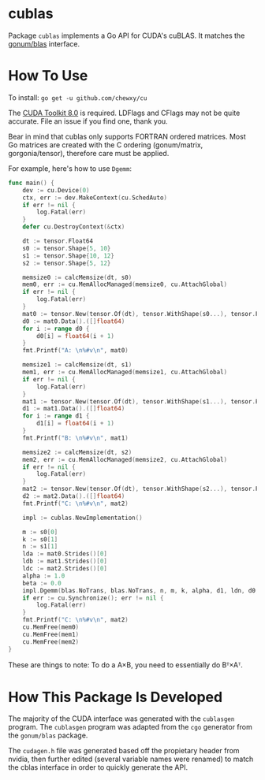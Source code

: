 # cublas #

Package `cublas` implements a Go API for CUDA's cuBLAS. It matches the [gonum/blas](https://github.com/gonum/blas) interface. 

# How To Use # 

To install: `go get -u github.com/chewxy/cu`

The [CUDA Toolkit 8.0](https://developer.nvidia.com/cuda-toolkit) is required. LDFlags and CFlags may not be quite accurate. File an issue if you find one, thank you.

Bear in mind that cublas only supports FORTRAN ordered matrices. Most Go matrices are created with the C ordering (gonum/matrix, gorgonia/tensor), therefore care must be applied.

For example, here's how to use `Dgemm`:

```go 
func main() {
	dev := cu.Device(0)
	ctx, err := dev.MakeContext(cu.SchedAuto)
	if err != nil {
		log.Fatal(err)
	}
	defer cu.DestroyContext(&ctx)

	dt := tensor.Float64
	s0 := tensor.Shape{5, 10}
	s1 := tensor.Shape{10, 12}
	s2 := tensor.Shape{5, 12}

	memsize0 := calcMemsize(dt, s0)
	mem0, err := cu.MemAllocManaged(memsize0, cu.AttachGlobal)
	if err != nil {
		log.Fatal(err)
	}
	mat0 := tensor.New(tensor.Of(dt), tensor.WithShape(s0...), tensor.FromMemory(uintptr(mem0), uintptr(memsize0)))
	d0 := mat0.Data().([]float64)
	for i := range d0 {
		d0[i] = float64(i + 1)
	}
	fmt.Printf("A: \n%#v\n", mat0)

	memsize1 := calcMemsize(dt, s1)
	mem1, err := cu.MemAllocManaged(memsize1, cu.AttachGlobal)
	if err != nil {
		log.Fatal(err)
	}
	mat1 := tensor.New(tensor.Of(dt), tensor.WithShape(s1...), tensor.FromMemory(uintptr(mem1), uintptr(memsize1)))
	d1 := mat1.Data().([]float64)
	for i := range d1 {
		d1[i] = float64(i + 1)
	}
	fmt.Printf("B: \n%#v\n", mat1)

	memsize2 := calcMemsize(dt, s2)
	mem2, err := cu.MemAllocManaged(memsize2, cu.AttachGlobal)
	if err != nil {
		log.Fatal(err)
	}
	mat2 := tensor.New(tensor.Of(dt), tensor.WithShape(s2...), tensor.FromMemory(uintptr(mem2), uintptr(memsize2)))
	d2 := mat2.Data().([]float64)
	fmt.Printf("C: \n%#v\n", mat2)

	impl := cublas.NewImplementation()

	m := s0[0]
	k := s0[1]
	n := s1[1]
	lda := mat0.Strides()[0]
	ldb := mat1.Strides()[0]
	ldc := mat2.Strides()[0]
	alpha := 1.0
	beta := 0.0
	impl.Dgemm(blas.NoTrans, blas.NoTrans, n, m, k, alpha, d1, ldn, d0, lda, beta, d2, ldc)
	if err := cu.Synchronize(); err != nil {
		log.Fatal(err)
	}
	fmt.Printf("C: \n%#v\n", mat2)
	cu.MemFree(mem0)
	cu.MemFree(mem1)
	cu.MemFree(mem2)
}
```

These are things to note: To do a A×B, you need to essentially do Bᵀ×Aᵀ.

# How This Package Is Developed #

The majority of the CUDA interface was generated with the `cublasgen` program. The `cublasgen` program was adapted from the `cgo` generator from the `gonum/blas` package.

The `cudagen.h` file was generated based off the propietary header from nvidia, then further edited (several variable names were renamed) to match the cblas interface in order to quickly generate the API.